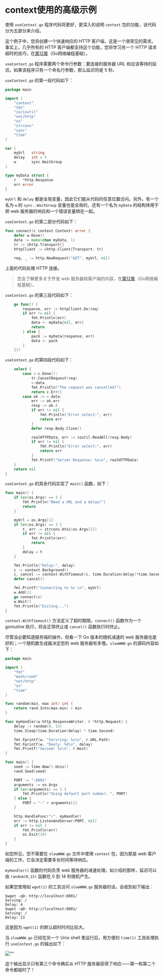 # context使用的高级示例

使用 `useContext.go` 程序代码将更好，更深入的说明 `context` 包的功能，该代码分为五部分来介绍。

这个例子中，您将创建一个快速响应的 HTTP 客户端，这是一个很常见的需求。事实上，几乎所有的 HTTP 客户端都支持这个功能，您将学习另一个 HTTP 请求超时的技巧，在[第12章](https://github.com/hantmac/Mastering_Go_ZH_CN/tree/master/eBook/chapter12/12.0.md)（Go网络编程基础）。

`useContext.go` 程序需要两个命令行参数：要连接的服务器 URL 和应该等待的延迟。如果该程序只有一个命名行参数，那么延迟将是 5 秒。

`useContext.go` 的第一段代码如下：

```go
package main

import (
    "context"
    "fmt"
    "io/ioutil"
    "net/http"
    "os"
    "strconv"
    "sync"
    "time"
)

var (
    myUrl   string
    delay   int = 5
    w       sync.WaitGroup
)

type myData struct {
    r   *http.Response
    err error
}
```

`myUrl` 和 `delay` 都是全局变量，因此它们能从代码的任意位置访问。另外，有一个名为 `w` 的 `sync..WaitGroup` 变量也是全局的，还有一个名为 `myData` 的结构体用于把 web 服务器的响应和一个错误变量绑在一起。

`useContext.go` 的第二部分代码如下：

```go
func connect(c context.Context) error {
    defer w.Done()
    data := make(chan myData, 1)
    tr := &http.Transport{}
    httpClient := &http.Client{Transport: tr}

    req, _ := http.NewRequest("GET", myUrl, nil)
```

上面的代码处理 HTTP 连接。

> 您会了解更多关于开发 web 服务器和客户端的内容，在[第12章](https://github.com/hantmac/Mastering_Go_ZH_CN/tree/master/eBook/chapter12/12.0.md)（Go网络编程基础）。

`useContext.go` 的第三段代码如下：

```go
    go func() {
        response, err := httpClient.Do(req)
        if err != nil {
            fmt.Println(err)
            data <- myData{nil, err}
            return
        } else {
            pack := myData{response, err}
            data <- pack
        }
    }()
```

`useContext.go` 的第四段代码如下：

```go
    select {
        case <-c.Done():
            tr.CancelRequest(req)
            <-data
            fmt.Println("The request was cancelled!")
            return c.Err()
        case ok := <-data:
            err := ok.err
            resp := ok.r
            if err != nil {
                fmt.Println("Error select:", err)
                return err
            }
            defer resp.Body.Close()

            realHTTPData, err := ioutil.ReadAll(resp.Body)
            if err != nil {
                fmt.Println("Error select:", err)
                return err
            }
            fmt.Printf("Server Response: %s\n", realHTTPData)
    }
    return nil
}
```

`useContext.go` 的其余代码实现了 `main()` 函数，如下：

```go
func main() {
    if len(os.Args) == 1 {
        fmt.Println("Need a URL and a delay!")
        return
    }

    myUrl = os.Args[1]
    if len(os.Args) == 3 {
        t. err := strconv.Atoi(os.Args[2])
        if err != nil {
            fmt.Println(err)
            return
        }
        delay = t
    }

    fmt.Println("Delay:", delay)
    c := context.Background()
    c, cancel := context.WithTimeout(c, time.Duration(delay)*time.Second)
    defer cancel()

    fmt.Printf("Connecting to %s \n", myUrl)
    w.Add(1)
    go connect(c)
    w.Wait()
    fmt.Println("Exiting...")
}
```

`context.WithTimeout()` 方法定义了超时期限。`connect()` 函数作为一个 goroutine 执行，将会正常终止或 `cancel()` 函数执行时终止。

尽管没必要知道服务端的操作，但看一下 Go 版本的随机减速的 web 服务器也是好的；一个随机数生成器决定您的 web 服务器有多慢。`slowWWW.go` 的源码内容如下：

```go
package main

import (
    "fmt"
    "math/rand"
    "net/http"
    "os"
    "time"
)

func random(min, max int) int {
    return rand.Intn(max-min) + min
}

func myHandler(w http.ResponseWriter, r *http.Request) {
    delay := random(0, 15)
    time.Sleep(time.Duration(delay) * time.Second)

    fmt.Fprintf(w, "Servring: %s\n", r.URL.Path)
    fmt.Fprintf(w, "Dealy: %d\n", delay)
    fmt.Printf("Served: %s\n", r.Host)
}

func main() {
    seed := time.Now().Unix()
    rand.Seed(seed)

    PORT := ":8001"
    arguments := os.Args
    if len(arguments) == 1 {
        fmt.Println("Using default port nubmer: ", PORT)
    } else {
        PORT = ":" + arguments[1]
    }

    http.HandleFunc("/", myHandler)
    err := http.ListenAndServer(PORT, nil)
    if err != nil {
        fmt.Println(err)
        os.Exit(10)
    }
}
```

如您所见，您不需要在 `slowWWW.go` 文件中使用 `context` 包，因为那是 web 客户端的工作，它会决定需要多长时间等待响应。

`myHandler()` 函数的代码负责 web 服务器的减速处理。如介绍的那样，延迟可以由 `random(0,15)` 函数在 0 到 14 秒随机产生。

如果您使用如 `wget(1)` 的工具访问 `slowWWW.go` 服务器的话，会收到如下输出：

```shell
$wget -qO- http://localhost:8001/
Serving: /
Delay: 4
$wget -qO- http://localhost:8001/
Serving: /
Delay: 13
```

这是因为 `wget(1)` 的默认超时时间比较大。

当 `slowWWW.go` 已经在另一个 Unix shell 里运行后，用方便的 `time(1)` 工具处理执行 `useContext.go` 的输出如下：

![""](https://github.com/hantmac/Mastering_Go_ZH_CN/tree/master/images/chapter10/10.7.1.jpg)

这个输出显示只有第三个命令确实从 HTTP 服务器获得了响应——第一和第二个命令都超时了！

